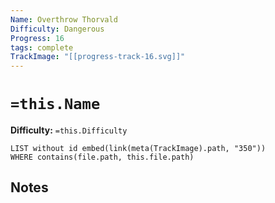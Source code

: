 ```yaml
---
Name: Overthrow Thorvald
Difficulty: Dangerous
Progress: 16
tags: complete
TrackImage: "[[progress-track-16.svg]]"
---
```


# `=this.Name`
**Difficulty:** `=this.Difficulty`

```dataview
LIST without id embed(link(meta(TrackImage).path, "350"))
WHERE contains(file.path, this.file.path)
```

## Notes
